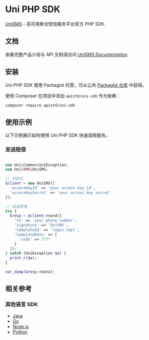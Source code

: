 # Uni PHP SDK

[UniSMS](https://unisms.apistd.com/) - 高可用聚合短信服务平台官方 PHP SDK.

## 文档

查看完整产品介绍与 API 文档请访问 [UniSMS Documentation](https://unisms.apistd.com/docs).

## 安装

Uni PHP SDK 使用 Packagist 托管，可从公共 [Packagist 仓库](https://packagist.org/packages/apistd/uni-sdk) 中获得。

使用 Composer 在项目中添加 `apistd/uni-sdk` 作为依赖：

```bash
composer require apistd/uni-sdk
```

## 使用示例

以下示例展示如何使用 Uni PHP SDK 快速调用服务。

### 发送短信

```php

use Uni\Common\UniException;
use Uni\SMS\UniSMS;

// 初始化
$client = new UniSMS([
  'accessKeyId' => 'your access key id',
  'accessKeySecret' => 'your access key secret'
]);

// 发送短信
try {
  $resp = $client->send([
    'to' => 'your phone number',
    'signature' => 'UniSMS',
    'templateId' => 'login_tmpl',
    'templateData' => [
      'code' => 7777
    ]
  ]);
} catch (UniException $e) {
  print_r($e);
}

var_dump($resp->data);

```

## 相关参考

### 其他语言 SDK

- [Java](https://github.com/apistd/uni-java-sdk)
- [Go](https://github.com/apistd/uni-go-sdk)
- [Node.js](https://github.com/apistd/unisms-node-sdk)
- [Python](https://github.com/apistd/uni-python-sdk)
